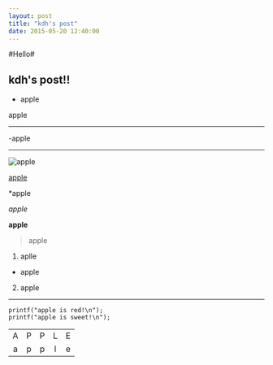 ```yaml
---
layout: post
title: "kdh's post"
date: 2015-05-20 12:40:00
---
```


#Hello#


## kdh's post!! ##


- apple


apple


---
-apple


***

![apple](http://cfile24.uf.tistory.com/image/245A80485254E350180F5A)


[apple](endic.naver.com/enkrEntry.nhn?sLn=kr&entryId=c7e44543765f4d99ad79709c3146253c)

*apple


*apple*


**apple**


>apple


1. aplle
* apple

2. apple


*********

```
printf("apple is red!\n");
printf("apple is sweet!\n");
```

| | | | | |
:---:|:---:|:---:|:---:|:---:
A | P | P | L | E 
a | p | p | l | e


